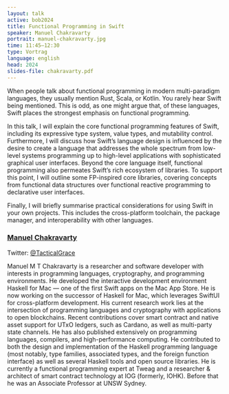 ```yaml
---
layout: talk
active: bob2024
title: Functional Programming in Swift
speaker: Manuel Chakravarty
portrait: manuel-chakravarty.jpg
time: 11:45–12:30
type: Vortrag
language: english
head: 2024
slides-file: chakravarty.pdf
---
```


When people talk about functional programming in modern multi-paradigm
languages, they usually mention Rust, Scala, or Kotlin. You rarely
hear Swift being mentioned. This is odd, as one might argue that, of
these languages, Swift places the strongest emphasis on functional
programming.

In this talk, I will explain the core functional programming features
of Swift, including its expressive type system, value types, and
mutability control. Furthermore, I will discuss how Swift’s language
design is influenced by the desire to create a language that addresses
the whole spectrum from low-level systems programming up to high-level
applications with sophisticated graphical user interfaces. Beyond the
core language itself, functional programming also permeates Swift’s
rich ecosystem of libraries. To support this point, I will outline
some FP-inspired core libraries, covering concepts from functional
data structures over functional reactive programming to declarative
user interfaces.

Finally, I will briefly summarise practical considerations for using
Swift in your own projects. This includes the cross-platform
toolchain, the package manager, and interoperability with other
languages.


### [Manuel Chakravarty](https://JustTesting.org/)

Twitter: [@TacticalGrace](https://twitter.com/TacticalGrace)

Manuel M T Chakravarty is a researcher and software developer with
interests in programming languages, cryptography, and programming
environments. He developed the interactive development environment
Haskell for Mac — one of the first Swift apps on the Mac App Store. He
is now working on the successor of Haskell for Mac, which leverages
SwiftUI for cross-platform development. His current research work lies
at the intersection of programming languages and cryptography with
applications to open blockchains. Recent contributions cover smart
contract and native asset support for UTxO ledgers, such as Cardano,
as well as multi-party state channels. He has also published
extensively on programming languages, compilers, and high-performance
computing. He contributed to both the design and implementation of the
Haskell programming language (most notably, type families, associated
types, and the foreign function interface) as well as several Haskell
tools and open source libraries. He is currently a functional
programming expert at Tweag and a researcher & architect of smart
contract technology at IOG (formerly, IOHK). Before that he was an
Associate Professor at UNSW Sydney.
